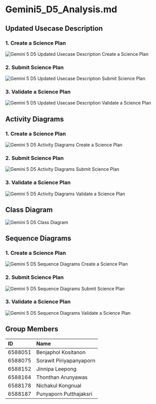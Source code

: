 # Gemini5\_D5\_Analysis.md
## Updated Usecase Description
### 1. Create a Science Plan
![Gemini 5 D5 Updated Usecase Description Create a Science Plan](images/P2_D5/Gemini5%20-%20Usecase_Description_Create_a_Scicence_Plan.jpg)

### 2. Submit Science Plan
![Gemini 5 D5 Updated Usecase Description Submit Science Plan](images/P2_D5/Gemini5%20-%20Usecase_Description_Submit_Science_Plan.jpg)

### 3. Validate a Science Plan
![Gemini 5 D5 Updated Usecase Description Validate a Science Plan](images/P2_D5/Gemini5%20-%20Usecase_Description_Validate_a_Science_Plan.jpg)

## Activity Diagrams
### 1. Create a Science Plan
![Gemini 5 D5 Activity Diagrams Create a Science Plan](images/P2_D5/Gemini5%20-%20Activity_Diagram_Create_a_Science_Plan.jpg)

### 2. Submit Science Plan
![Gemini 5 D5 Activity Diagrams Submit Science Plan](images/P2_D5/Gemini5%20-%20Activity_Diagram_Submit_Science_Plan.jpg)

### 3. Validate a Science Plan
![Gemini 5 D5 Activity Diagrams Validate a Science Plan](images/P2_D5/Gemini5%20-%20Activity_Diagram_Validate_a_Science_Plan.jpg)

## Class Diagram
![Gemini 5 D5 Class Diagram](images/P2_D5/Gemini5%20-%20Class%20diagram.jpg)

## Sequence Diagrams
### 1. Create a Science Plan
![Gemini 5 D5 Sequence Diagrams Create a Science Plan](images/P2_D5/Gemini5%20-%20Sequence_Diagram_Create_a_Science_Plan.jpg)

### 2. Submit Science Plan
![Gemini 5 D5 Sequence Diagrams Submit Science Plan](images/P2_D5/Gemini5%20-%20Sequence_Diagram_Submit_Science_Plan.jpg)

### 3. Validate a Science Plan
![Gemini 5 D5 Sequence Diagrams Validate a Science Plan](images/P2_D5/Gemini5%20-%20Sequence_Diagram_Validate_a_Science_Plan.jpg)

## Group Members

| ID | Name |
| :---- | :---- |
| 6588051 | Benjaphol Kositanon |
| 6588075 | Sorawit Piriyapanyaporn |
| 6588152 | Jinnipa Leepong |
| 6588164 | Thonthan Arunyawas |
| 6588178 | Nichakul Kongnual |
| 6588187 | Punyaporn Putthajaksri |
